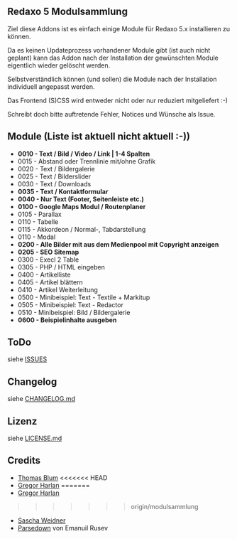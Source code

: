 ## Redaxo 5 Modulsammlung


Ziel diese Addons ist es einfach einige Module für Redaxo 5.x installieren zu können.

Da es keinen Updateprozess vorhandener Module gibt (ist auch nicht geplant) kann das Addon nach der Installation der gewünschten Module eigentlich wieder gelöscht werden.

Selbstverständlich können (und sollen) die Module nach der Installation individuell angepasst werden.

Das Frontend (S)CSS wird entweder nicht oder nur reduziert mitgeliefert :-)

Schreibt doch bitte auftretende Fehler, Notices und Wünsche als Issue.


## Module (Liste ist aktuell nicht aktuell :-))


* **0010 - Text / Bild / Video / Link | 1-4 Spalten**
* 0015 - Abstand oder Trennlinie mit/ohne Grafik
* 0020 - Text / Bildergalerie
* 0025 - Text / Bilderslider
* 0030 - Text / Downloads
* **0035 - Text / Kontaktformular**
* **0040 - Nur Text (Footer, Seitenleiste etc.)**
* **0100 - Google Maps Modul / Routenplaner**
* 0105 - Parallax
* 0110 - Tabelle
* 0115 - Akkordeon / Normal-, Tabdarstellung
* 0110 - Modal
* **0200 - Alle Bilder mit aus dem Medienpool mit Copyright anzeigen**
* **0205 - SEO Sitemap**
* 0300 - Execl 2 Table
* 0305 - PHP / HTML eingeben
* 0400 - Artikelliste
* 0405 - Artikel blättern
* 0410 - Artikel Weiterleitung
* 0500 - Minibeispiel: Text - Textile + Markitup
* 0505 - Minibeispiel: Text - Redactor
* 0510 - Minibeispiel: Bild / Bildergalerie
* **0600 - Beispielinhalte ausgeben**




## ToDo


siehe [ISSUES](https://github.com/olien/REX5-Modulsammlung/issues/)


Changelog
---------

siehe [CHANGELOG.md](CHANGELOG.md)


Lizenz
------

siehe [LICENSE.md](LICENSE.md)


Credits
------

* [Thomas Blum](https://github.com/tbaddade)
<<<<<<< HEAD
* [Gregor Harlan](https://github.com/gharlan)
=======
* [Gregor Harlan](https://github.com/gharlan) 
>>>>>>> origin/modulsammlung
* [Sascha Weidner](https://github.com/Sioweb)
* [Parsedown](http://parsedown.org/) von Emanuil Rusev
